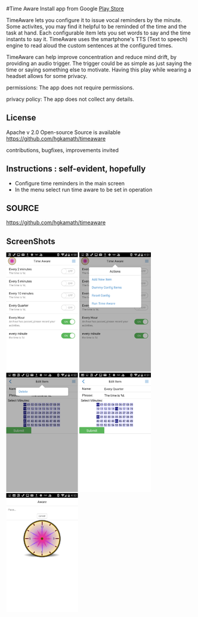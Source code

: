 

#Time Aware
Install app from Google [Play Store](https://play.google.com/store/apps/details?id=com.ganasoft.timeaware)

TimeAware lets you configure it to issue vocal reminders by the minute. Some activites, you may find it helpful to be reminded of the time and the task at hand. Each configurable item lets you set words to say and the time instants to say it. TimeAware uses the smartphone's TTS (Text to speech) engine to read aloud the custom sentences at the configured times. 

TimeAware can help improve concentration and reduce mind drift, by providing an audio trigger.  The trigger could be as simple as just saying the time or saying something else to motivate. Having this play while wearing a headset allows for some privacy. 

permissions: The app does not require permissions.

privacy policy: The app does not collect any details.

## License
Apache v 2.0 
Open-source
Source is available
https://github.com/hgkamath/timeaware 

contributions, bugfixes, improvements invited


## Instructions : self-evident, hopefully
* Configure time reminders in the main screen
* In the menu select run time aware to be set in operation 

## SOURCE
https://github.com/hgkamath/timeaware

## ScreenShots
<img width="192" height="320" src="images/Screenshot_2014-08-05-04-50-42.png" alt="Home Screen"></img>
<img width="192" height="320" src="images/Screenshot_2014-08-05-04-51-01.png" alt="Home Screen menu"></img>
<img width="192" height="320" src="images/Screenshot_2014-08-05-04-52-03.png" alt="Item Edit menu"></img>
<img width="192" height="320" src="images/Screenshot_2014-08-05-04-51-39.png" alt="Item Edit"></img>
<img width="192" height="320" src="images/Screenshot_2014-08-05-04-52-24.png" alt="Time Aware Run Screen"></img>

